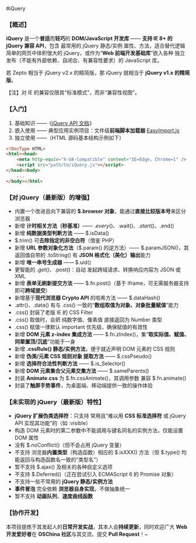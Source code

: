 #iQuery

### 【概述】

**iQuery** 是一个**普适**而**轻巧**的 **DOM/JavaScript 开发库** —— **支持 IE 8+ 的 jQuery 兼容 API**，包含 最常用的 jQuery 静态/实例 属性、方法，适合替代逻辑简单的网页中体积很大的 jQuery，或作为“**Web 前端开发基础库**”嵌入各种 独立发布（不能有外部依赖、自闭合、有兼容性要求）的 JavaScript 库。

若 Zepto 相当于 jQuery v2.x 的精简版，那 iQuery 就相当于 **jQuery v1.x 的精简版**。

【注】对 IE 的兼容仅限其“标准模式”，而非“兼容性视图”。

### 【入门】

1. 基础知识 ——《[jQuery API 文档](http://www.jquery123.com/api/)》
2. 嵌入使用 —— 典型应用实例项目：文件级**前端脚本加载器** [EasyImport.js](http://git.oschina.net/Tech_Query/EasyImport.js)
3. 独立使用 ——（HTML 源码基本结构示例如下）

```html
<!DocType HTML>
<html><head>
    <meta http-equiv="X-UA-Compatible" content="IE=Edge, Chrome=1" />
    <script src="path/to/iQuery.js"></script>
</head><body>
    ...
</body></html>
```

### 【对 jQuery（最新版）的增强】
- 内置一个改进且向下兼容的 **$.browser 对象**，能通过**直接比较版本号**来区分浏览器
- 新增 **计时相关方法（秒基准）**—— $.every()、$.wait()、$.start()、$.end()
- 新增 **纯数据类型判断方法** —— $.isData()
- $.trim() 可**去除指定的非空白符**（借鉴 PHP）
- 新增 **URL 参数对象化方法**（$.param() 的逆方法）—— $.paramJSON()，其返回值自带的 .toString() 有 **JSON 格式化（美化）输出**能力
- 新增 **唯一串号生成器** —— $.uid()
- 更智能的 $.get()、$.post()：自动 发起跨域请求、转换响应内容为 JSON 或 XML
- 新增 **表单无刷新提交方法** —— $.fn.post()（基于 iframe，可无需服务器支持即可**跨域提交**）
- 新增基于**现代浏览器 Crypto API** 的哈希方法 —— $.dataHash()
- .attr()、.data() 有与 .css() 一致的“**数组取值为对象、对象批量赋值**”能力
- .css() 封装了老版 IE 的 CSS Filter
- .css() 取值时，会把 纯数字值、像素值 直接返回为 Number 类型
- .css() 赋值一律默认 important 优先级，确保赋值的有效性
- 新增 **DOM 元素 z-index 集成方法** —— $.fn.zIndex()，集“**取实际值、赋值、同辈置顶/沉底**”功能于一身
- 新增 **.cssRule() 静态/实例方法**，便于就近声明 DOM 元素的 CSS 规则
- 新增 **伪类/元素 CSS 规则对象 提取方法** —— $.cssPseudo()
- 新增 **选择符合法性判断方法** —— $.is_Selector()
- 新增 **DOM 元素集合父元素交集方法** —— $.sameParents()
- 封装 **Animate.css** 为 $.fn.cssAnimate()，其调用参数 兼容 $.fn.animate()
- 封装了**触屏手势事件**，为桌面端、移动端提供一致的操作体验

### 【未实现的 jQuery（最新版）特性】
- **jQuery 扩展伪类选择符**：只支持 常用且“难以用 **CSS 标准选择符** 或 jQuery API 实现其功能”的（如 :visible）
- 构造 DOM 元素时的第二参数中不能调用与键名同名的实例方法，仅能设置 DOM 属性
- 没有 $.noConflict()（但不会占用 jQuery 变量）
- 不支持 浏览器**内置类型**（构造函数）相应的 $.isXXX() 方法（但 $.type() 均能返回与构造函数名一致的“类型名”）
- 暂不支持 $.ajax() 及相关的各种自定义选项
- 不支持 $.Deferred()（正在尝试引入 ECMAScript 6 的 Promise 对象）
- 不支持一些不常用的 **jQuery 静态/实例方法**
- **事件冒泡** 完全依赖 **浏览器自身实现**，不做抽象统一
- 暂不支持 **动画队列**、**速度曲线函数**

### 【协作开发】

本项目提炼于其发起人的**日常开发实战**，其本人会**持续更新**，同时欢迎广大 **Web 开发爱好者**在 **OSChina 社区**与其交流、提交 **Pull Request**！~